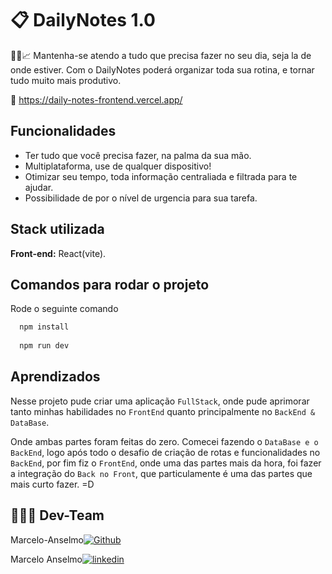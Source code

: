 
# 📋 DailyNotes 1.0

🚀😎📈 Mantenha-se atendo a tudo que precisa fazer no seu dia, seja la de onde estiver.
Com o DailyNotes poderá organizar toda sua rotina, e tornar tudo muito mais produtivo.

🔗 https://daily-notes-frontend.vercel.app/
## Funcionalidades

- Ter tudo que você precisa fazer, na palma da sua mão.
- Multiplataforma, use de qualquer dispositivo!
- Otimizar seu tempo, toda informação centraliada e filtrada para te ajudar.
- Possibilidade de por o nível de urgencia para sua tarefa.


## Stack utilizada

**Front-end:** React(vite).


## Comandos para rodar o projeto

Rode o seguinte comando

```bash
  npm install
  
  npm run dev
```


## Aprendizados

Nesse projeto pude criar uma aplicação `FullStack`, onde pude aprimorar tanto minhas habilidades no `FrontEnd` quanto principalmente no `BackEnd & DataBase`.

Onde ambas partes foram feitas do zero. Comecei fazendo o `DataBase e o BackEnd`, logo após todo o desafio de criação de rotas e funcionalidades no `BackEnd`, por fim fiz o `FrontEnd`, onde uma das partes mais da hora, foi fazer a integração do `Back no Front`, que particulamente é uma das partes que mais curto fazer. =D


## 🧑🏽‍💻 Dev-Team
Marcelo-Anselmo[![Github](https://img.shields.io/badge/GitHub-100000?style=for-the-badge&logo=github&logoColor=white)](https://github.com/Marcelo-Anselmo)

Marcelo Anselmo[![linkedin](https://img.shields.io/badge/linkedin-0A66C2?style=for-the-badge&logo=linkedin&logoColor=white)](https://www.linkedin.com/in/marcelo-anselmo-41587b280/)

